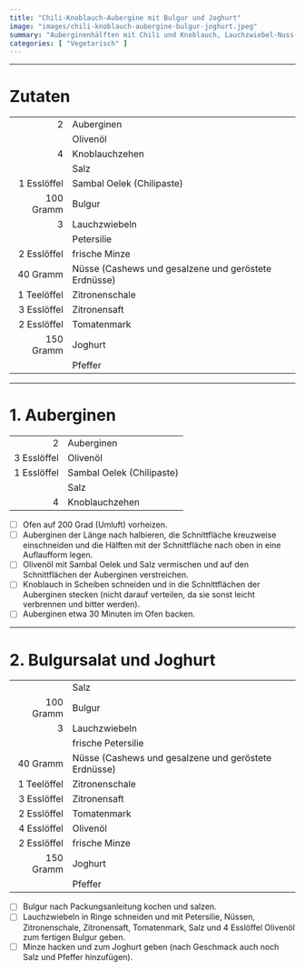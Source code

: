 ```yaml
---
title: "Chili-Knoblauch-Aubergine mit Bulgur und Joghurt"
image: "images/chili-knoblauch-aubergine-bulgur-joghurt.jpeg"
summary: "Auberginenhälften mit Chili und Knoblauch, Lauchzwiebel-Nuss-Bulgur und Minz-Joghurt"
categories: [ "Vegetarisch" ]
---
```


---

# Zutaten

|             |                                                      |
|------------:|:-----------------------------------------------------|
|           2 | Auberginen                                           |
|             | Olivenöl                                             |
|           4 | Knoblauchzehen                                       |
|             | Salz                                                 |
| 1 Esslöffel | Sambal Oelek (Chilipaste)                            |
|   100 Gramm | Bulgur                                               |
|           3 | Lauchzwiebeln                                        |
|             | Petersilie                                           |
| 2 Esslöffel | frische Minze                                        |
|    40 Gramm | Nüsse (Cashews und gesalzene und geröstete Erdnüsse) |
| 1 Teelöffel | Zitronenschale                                       |
| 3 Esslöffel | Zitronensaft                                         |
| 2 Esslöffel | Tomatenmark                                          |
|   150 Gramm | Joghurt                                              |
|             | Pfeffer                                              |

---

# 1. Auberginen

|             |                           |
|------------:|:--------------------------|
|           2 | Auberginen                |
| 3 Esslöffel | Olivenöl                  |
| 1 Esslöffel | Sambal Oelek (Chilipaste) |
|             | Salz                      |
|           4 | Knoblauchzehen            |

- [ ] Ofen auf 200 Grad (Umluft) vorheizen.
- [ ] Auberginen der Länge nach halbieren, die Schnittfläche kreuzweise einschneiden und die Hälften mit der
  Schnittfläche nach oben in eine Auflaufform legen.
- [ ] Olivenöl mit Sambal Oelek und Salz vermischen und auf den Schnittflächen der Auberginen verstreichen.
- [ ] Knoblauch in Scheiben schneiden und in die Schnittflächen der Auberginen stecken (nicht darauf verteilen, da sie
  sonst leicht verbrennen und bitter werden).
- [ ] Auberginen etwa 30 Minuten im Ofen backen.

---

# 2. Bulgursalat und Joghurt

|             |                                                      |
|------------:|:-----------------------------------------------------|
|             | Salz                                                 |
|   100 Gramm | Bulgur                                               |
|           3 | Lauchzwiebeln                                        |
|             | frische Petersilie                                   |
|    40 Gramm | Nüsse (Cashews und gesalzene und geröstete Erdnüsse) |
| 1 Teelöffel | Zitronenschale                                       |
| 3 Esslöffel | Zitronensaft                                         |
| 2 Esslöffel | Tomatenmark                                          |
| 4 Esslöffel | Olivenöl                                             |
| 2 Esslöffel | frische Minze                                        |
|   150 Gramm | Joghurt                                              |
|             | Pfeffer                                              |

- [ ] Bulgur nach Packungsanleitung kochen und salzen.
- [ ] Lauchzwiebeln in Ringe schneiden und mit Petersilie, Nüssen, Zitronenschale, Zitronensaft, Tomatenmark, Salz und 4
  Esslöffel Olivenöl zum fertigen Bulgur geben.
- [ ] Minze hacken und zum Joghurt geben (nach Geschmack auch noch Salz und Pfeffer hinzufügen).

